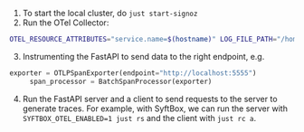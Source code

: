 1. To start the local cluster, do `just start-signoz` 
2. Run the OTel Collector:
```bash
OTEL_RESOURCE_ATTRIBUTES="service.name=$(hostname)" LOG_FILE_PATH="/home/dk/Desktop/projects/OpenMined/SyftBox/.server/data/logs/server.log" otelcol-contrib --config ./custom-otel-collector-config.yaml
```
3. Instrumenting the FastAPI to send data to the right endpoint, e.g.
```python
exporter = OTLPSpanExporter(endpoint="http://localhost:5555")
     span_processor = BatchSpanProcessor(exporter)
``` 
4. Run the FastAPI server and a client to send requests to the server to generate traces. For example, with SyftBox, we can run the server with `SYFTBOX_OTEL_ENABLED=1 just rs` and the client with `just rc a`.